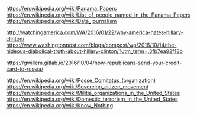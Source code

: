 
<!--
-->

https://en.wikipedia.org/wiki/Panama_Papers
https://en.wikipedia.org/wiki/List_of_people_named_in_the_Panama_Papers
https://en.wikipedia.org/wiki/Data_journalism

http://watchingamerica.com/WA/2016/01/22/why-america-hates-hillary-clinton/
https://www.washingtonpost.com/blogs/compost/wp/2016/10/14/the-hideous-diabolical-truth-about-hillary-clinton/?utm_term=.3fb7ea92f18b

https://gwillem.gitlab.io/2016/10/04/how-republicans-send-your-credit-card-to-russia/


https://en.wikipedia.org/wiki/Posse_Comitatus_(organization)
https://en.wikipedia.org/wiki/Sovereign_citizen_movement
https://en.wikipedia.org/wiki/Militia_organizations_in_the_United_States
https://en.wikipedia.org/wiki/Domestic_terrorism_in_the_United_States
https://en.wikipedia.org/wiki/Know_Nothing

<!-- vim: set autoindent expandtab sw=4 syntax=markdown: -->
